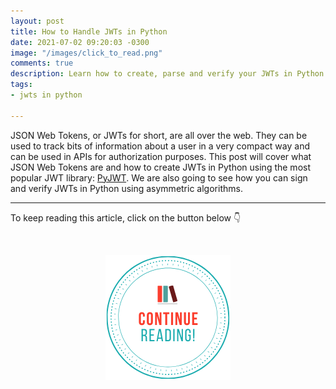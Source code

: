 ```yaml
---
layout: post
title: How to Handle JWTs in Python
date: 2021-07-02 09:20:03 -0300
image: "/images/click_to_read.png"
comments: true
description: Learn how to create, parse and verify your JWTs in Python using PyJWT
tags:
- jwts in python

---
```

JSON Web Tokens, or JWTs for short, are all over the web. They can be used to track bits of information about a user in a very compact way and can be used in APIs for authorization purposes. This post will cover what JSON Web Tokens are and how to create JWTs in Python using the most popular JWT library: [PyJWT](http://pyjwt.readthedocs.io/). We are also going to see how you can sign and verify JWTs in Python using asymmetric algorithms.

***

To keep reading this article, click on the button below 👇

<br> <center> <a href="https://auth0.com/blog/how-to-handle-jwt-in-python/"> <img src="/images/keep_reading.png"/> </a> </center>